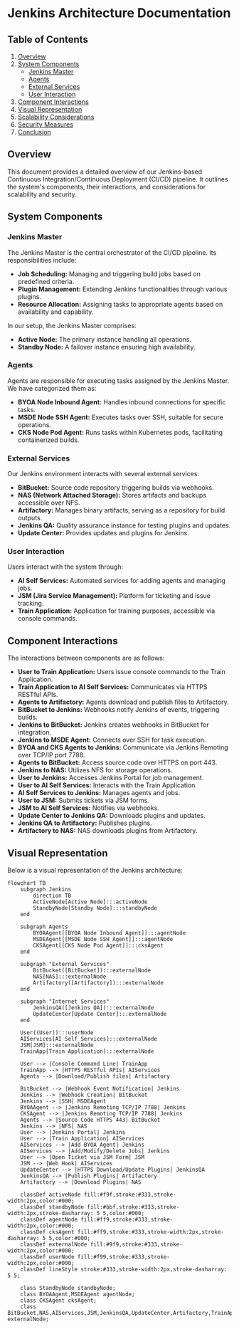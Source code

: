 # Jenkins Architecture Documentation

## Table of Contents

1. [Overview](#overview)
2. [System Components](#system-components)
   - [Jenkins Master](#jenkins-master)
   - [Agents](#agents)
   - [External Services](#external-services)
   - [User Interaction](#user-interaction)
3. [Component Interactions](#component-interactions)
4. [Visual Representation](#visual-representation)
5. [Scalability Considerations](#scalability-considerations)
6. [Security Measures](#security-measures)
7. [Conclusion](#conclusion)

## Overview

This document provides a detailed overview of our Jenkins-based Continuous Integration/Continuous Deployment (CI/CD) pipeline. It outlines the system's components, their interactions, and considerations for scalability and security.

## System Components

### Jenkins Master

The Jenkins Master is the central orchestrator of the CI/CD pipeline. Its responsibilities include:

- **Job Scheduling:** Managing and triggering build jobs based on predefined criteria.
- **Plugin Management:** Extending Jenkins functionalities through various plugins.
- **Resource Allocation:** Assigning tasks to appropriate agents based on availability and capability.

In our setup, the Jenkins Master comprises:

- **Active Node:** The primary instance handling all operations.
- **Standby Node:** A failover instance ensuring high availability.

### Agents

Agents are responsible for executing tasks assigned by the Jenkins Master. We have categorized them as:

- **BYOA Node Inbound Agent:** Handles inbound connections for specific tasks.
- **MSDE Node SSH Agent:** Executes tasks over SSH, suitable for secure operations.
- **CKS Node Pod Agent:** Runs tasks within Kubernetes pods, facilitating containerized builds.

### External Services

Our Jenkins environment interacts with several external services:

- **BitBucket:** Source code repository triggering builds via webhooks.
- **NAS (Network Attached Storage):** Stores artifacts and backups accessible over NFS.
- **Artifactory:** Manages binary artifacts, serving as a repository for build outputs.
- **Jenkins QA:** Quality assurance instance for testing plugins and updates.
- **Update Center:** Provides updates and plugins for Jenkins.

### User Interaction

Users interact with the system through:

- **AI Self Services:** Automated services for adding agents and managing jobs.
- **JSM (Jira Service Management):** Platform for ticketing and issue tracking.
- **Train Application:** Application for training purposes, accessible via console commands.

## Component Interactions

The interactions between components are as follows:

- **User to Train Application:** Users issue console commands to the Train Application.
- **Train Application to AI Self Services:** Communicates via HTTPS RESTful APIs.
- **Agents to Artifactory:** Agents download and publish files to Artifactory.
- **BitBucket to Jenkins:** Webhooks notify Jenkins of events, triggering builds.
- **Jenkins to BitBucket:** Jenkins creates webhooks in BitBucket for integration.
- **Jenkins to MSDE Agent:** Connects over SSH for task execution.
- **BYOA and CKS Agents to Jenkins:** Communicate via Jenkins Remoting over TCP/IP port 7788.
- **Agents to BitBucket:** Access source code over HTTPS on port 443.
- **Jenkins to NAS:** Utilizes NFS for storage operations.
- **User to Jenkins:** Accesses Jenkins Portal for job management.
- **User to AI Self Services:** Interacts with the Train Application.
- **AI Self Services to Jenkins:** Manages agents and jobs.
- **User to JSM:** Submits tickets via JSM forms.
- **JSM to AI Self Services:** Notifies via webhooks.
- **Update Center to Jenkins QA:** Downloads plugins and updates.
- **Jenkins QA to Artifactory:** Publishes plugins.
- **Artifactory to NAS:** NAS downloads plugins from Artifactory.

## Visual Representation

Below is a visual representation of the Jenkins architecture:

```mermaid
flowchart TB
    subgraph Jenkins
        direction TB
        ActiveNode[Active Node]:::activeNode 
        StandbyNode[Standby Node]:::standbyNode
    end

    subgraph Agents
        BYOAAgent[[BYOA Node Inbound Agent]]:::agentNode
        MSDEAgent[[MSDE Node SSH Agent]]:::agentNode
        CKSAgent[[CKS Node Pod Agent]]:::cksAgent
    end

    subgraph "External Services"
        BitBucket([BitBucket]):::externalNode
        NAS[NAS]:::externalNode
        Artifactory([Artifactory]):::externalNode
    end

    subgraph "Internet Services"
        JenkinsQA([Jenkins QA]):::externalNode
        UpdateCenter[Update Center]:::externalNode
    end

    User((User)):::userNode
    AIServices[AI Self Services]:::externalNode
    JSM[JSM]:::externalNode
    TrainApp[Train Application]:::externalNode

    User --> |Console Command Line| TrainApp
    TrainApp --> |HTTPS RESTful APIs| AIServices
    Agents --> |Download/Publish files| Artifactory

    BitBucket --> |Webhook Event Notification| Jenkins
    Jenkins --> |Webhook Creation| BitBucket
    Jenkins --> |SSH| MSDEAgent
    BYOAAgent --> |Jenkins Remoting TCP/IP 7788| Jenkins
    CKSAgent --> |Jenkins Remoting TCP/IP 7788| Jenkins
    Agents --> |Source Code HTTPS 443| BitBucket
    Jenkins --> |NFS| NAS
    User --> |Jenkins Portal| Jenkins
    User --> |Train Application| AIServices
    AIServices --> |Add BYOA Agent| Jenkins
    AIServices --> |Add/Modify/Delete Jobs| Jenkins
    User --> |Open Ticket via JSM Form| JSM
    JSM --> |Web Hook| AIServices
    UpdateCenter --> |HTTPS Download/Update Plugins| JenkinsQA
    JenkinsQA --> |Publish Plugins| Artifactory
    Artifactory --> |Download Plugins| NAS

    classDef activeNode fill:#f9f,stroke:#333,stroke-width:2px,color:#000;
    classDef standbyNode fill:#bbf,stroke:#333,stroke-width:2px,stroke-dasharray: 5 5,color:#000;
    classDef agentNode fill:#ff9,stroke:#333,stroke-width:2px,color:#000;
    classDef cksAgent fill:#ff9,stroke:#333,stroke-width:2px,stroke-dasharray: 5 5,color:#000;
    classDef externalNode fill:#9f9,stroke:#333,stroke-width:2px,color:#000;
    classDef userNode fill:#f99,stroke:#333,stroke-width:2px,color:#000;
    classDef lineStyle stroke:#333,stroke-width:2px,stroke-dasharray: 5 5;

    class StandbyNode standbyNode;
    class BYOAAgent,MSDEAgent agentNode;
    class CKSAgent cksAgent;
    class BitBucket,NAS,AIServices,JSM,JenkinsQA,UpdateCenter,Artifactory,TrainApp externalNode;


 
